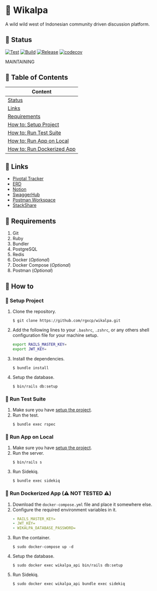 # 🌵 Wikalpa

A wild wild west of Indonesian community driven discussion platform.

## 🚦 Status

[![Test](https://github.com/rgxcp/wikalpa/actions/workflows/test.yml/badge.svg)](https://github.com/rgxcp/wikalpa/actions/workflows/test.yml) [![Build](https://github.com/rgxcp/wikalpa/actions/workflows/build.yml/badge.svg)](https://github.com/rgxcp/wikalpa/actions/workflows/build.yml) [![Release](https://github.com/rgxcp/wikalpa/actions/workflows/release.yml/badge.svg)](https://github.com/rgxcp/wikalpa/actions/workflows/release.yml) [![codecov](https://codecov.io/gh/rgxcp/wikalpa/branch/main/graph/badge.svg?token=22C69ZCF4L)](https://codecov.io/gh/rgxcp/wikalpa)

MAINTAINING

## 📰 Table of Contents

| Content                                            |
| -------------------------------------------------- |
| [Status](#-status)                                 |
| [Links](#-links)                                   |
| [Requirements](#-requirements)                     |
| [How to: Setup Project](#-setup-project)           |
| [How to: Run Test Suite](#-run-test-suite)         |
| [How to: Run App on Local](#-run-app-on-local)     |
| [How to: Run Dockerized App](#-run-dockerized-app) |

## 🔗 Links

- [Pivotal Tracker](https://www.pivotaltracker.com/n/projects/2585139)
- [ERD](https://drive.google.com/file/d/1RDpWLb1sisBXBDSx0idp9TvRBGxbRrJl/view?usp=sharing)
- [Notion](https://torch-colony-099.notion.site/Wikalpa-2ba39daf9bb14ce3adf8b6c396dab55d)
- [SwaggerHub](https://app.swaggerhub.com/apis-docs/rgxcp/wikalpa/1.0.0)
- [Postman Workspace](https://www.postman.com/dark-desert-364453/workspace/wikalpa)
- [StackShare](https://stackshare.io/rgxcp/wikalpa)

## 🧾 Requirements

1. Git
2. Ruby
3. Bundler
4. PostgreSQL
5. Redis
6. Docker (_Optional_)
7. Docker Compose (_Optional_)
8. Postman (_Optional_)

## 🥋 How to

### 🔭 Setup Project

1. Clone the repository.
   ```
   $ git clone https://github.com/rgxcp/wikalpa.git
   ```
2. Add the following lines to your `.bashrc`, `.zshrc`, or any others shell configuration file for your machine setup.
   ```bash
   export RAILS_MASTER_KEY=
   export JWT_KEY=
   ```
3. Install the dependencies.
   ```
   $ bundle install
   ```
4. Setup the database.
   ```
   $ bin/rails db:setup
   ```

### 🔬 Run Test Suite

1. Make sure you have [setup the project](#-setup-project).
2. Run the test.
   ```
   $ bundle exec rspec
   ```

### 🏡 Run App on Local

1. Make sure you have [setup the project](#-setup-project).
2. Run the server.
   ```
   $ bin/rails s
   ```
3. Run Sidekiq.
   ```
   $ bundle exec sidekiq
   ```

### 🚢 Run Dockerized App (⚠️ NOT TESTED ⚠️)

1. Download the `docker-compose.yml` file and place it somewhere else.
2. Configure the required environment variables in it.
   ```yml
   - RAILS_MASTER_KEY=
   - JWT_KEY=
   - WIKALPA_DATABASE_PASSWORD=
   ```
3. Run the container.
   ```
   $ sudo docker-compose up -d
   ```
4. Setup the database.
   ```
   $ sudo docker exec wikalpa_api bin/rails db:setup
   ```
5. Run Sidekiq.
   ```
   $ sudo docker exec wikalpa_api bundle exec sidekiq
   ```
